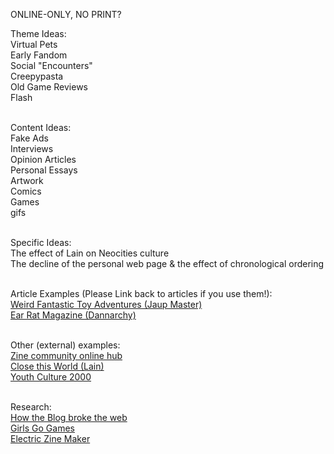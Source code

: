 ONLINE-ONLY, NO PRINT?

Theme Ideas:<br>
Virtual Pets<br>
Early Fandom<br>
Social "Encounters"<br>
Creepypasta<br>
Old Game Reviews<br>
Flash<br>
<br>

Content Ideas:<br>
Fake Ads<br>
Interviews<br>
Opinion Articles<br>
Personal Essays<br>
Artwork<br>
Comics<br>
Games<br>
gifs<br>
<br>

Specific Ideas:<br>
The effect of Lain on Neocities culture<br>
The decline of the personal web page & the effect of chronological ordering<br>
<br>

Article Examples (Please Link back to articles if you use them!):<br>
[Weird Fantastic Toy Adventures (Jaup Master)](https://weirdfantastictoys.blogspot.com/search/label/World%20Wide%20Web?m=0)<br>
[Ear Rat Magazine (Dannarchy)](https://www.earratmag.com)<br>
<br>

Other (external) examples:<br>
[Zine community online hub](https://quarantinezineclub.neocities.org)<br>
[Close this World (Lain)](https://lainzine.org)<br>
[Youth Culture 2000](https://youthculture2000.com/ZINE%20PAGE.html)<br>
<br>

Research:<br>
[How the Blog broke the web](https://stackingthebricks.com/how-blogs-broke-the-web/)<br>
[Girls Go Games](https://www.girlsgogames.com)<br>
[Electric Zine Maker](https://alienmelon.itch.io/electric-zine-maker)